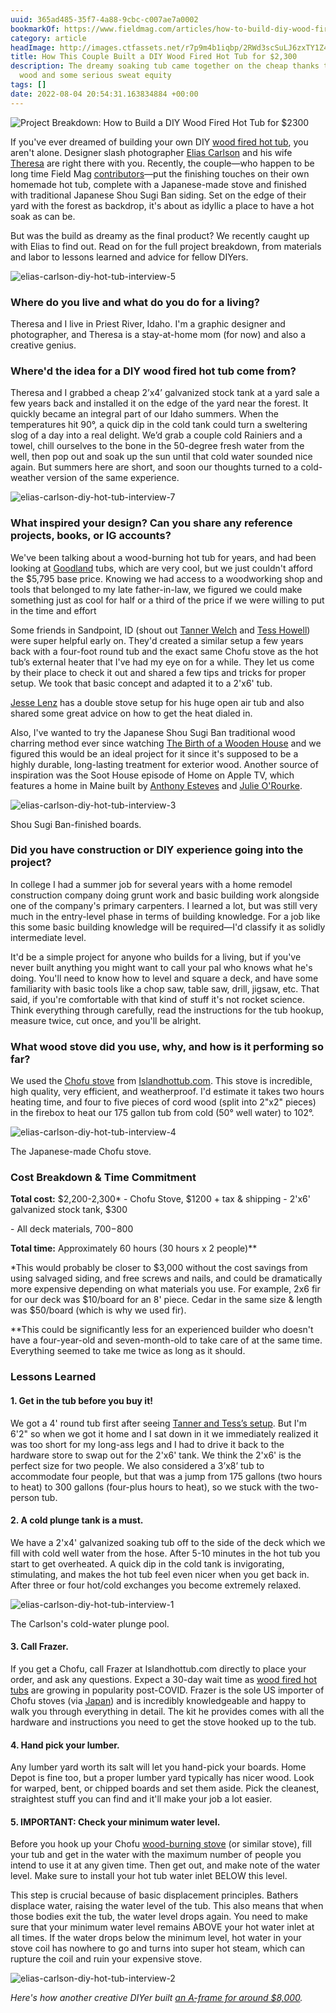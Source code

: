 ```yaml
---
uuid: 365ad485-35f7-4a88-9cbc-c007ae7a0002
bookmarkOf: https://www.fieldmag.com/articles/how-to-build-diy-wood-fired-hot-tub
category: article
headImage: http://images.ctfassets.net/r7p9m4b1iqbp/2RWd3scSuLJ6zxTY1Z4xyw/642d36a0c3f3afbdc24c239dd05def30/elias-carlson-diy-hot-tub-interview-5.jpg?w=1000
title: How This Couple Built a DIY Wood Fired Hot Tub for $2,300
description: The dreamy soaking tub came together on the cheap thanks to reclaimed
  wood and some serious sweat equity
tags: []
date: 2022-08-04 20:54:31.163834884 +00:00
---
```


 ![Project Breakdown: How to Build a DIY Wood Fired Hot Tub for $2300](//images.ctfassets.net/r7p9m4b1iqbp/57q286UkyIMPDcIwNDmqH5/c9c4964a730dcca1daca56f0c99e36f8/elias-carlson-diy-hot-tub-interview-6.jpg?w=10&q=1&fm=jpg&fl=progressive) 

If you've ever dreamed of building your own DIY [wood fired hot tub](https://www.fieldmag.com/articles/wood-fired-hot-tub-guide), you aren't alone. Designer slash photographer [Elias Carlson](https://www.instagram.com/eliascarlson/) and his wife [Theresa](https://www.instagram.com/theresacarlson/) are right there with you. Recently, the couple—who happen to be long time Field Mag [contributors](https://www.fieldmag.com/authors/elias-carlson)—put the finishing touches on their own homemade hot tub, complete with a Japanese-made stove and finished with traditional Japanese Shou Sugi Ban siding. Set on the edge of their yard with the forest as backdrop, it's about as idyllic a place to have a hot soak as can be.

But was the build as dreamy as the final product? We recently caught up with Elias to find out. Read on for the full project breakdown, from materials and labor to lessons learned and advice for fellow DIYers.

 ![elias-carlson-diy-hot-tub-interview-5](//images.ctfassets.net/r7p9m4b1iqbp/2RWd3scSuLJ6zxTY1Z4xyw/642d36a0c3f3afbdc24c239dd05def30/elias-carlson-diy-hot-tub-interview-5.jpg?w=10&q=1&fm=jpg&fl=progressive) 

### Where do you live and what do you do for a living?

Theresa and I live in Priest River, Idaho. I'm a graphic designer and photographer, and Theresa is a stay-at-home mom (for now) and also a creative genius.

### Where'd the idea for a DIY wood fired hot tub come from?

Theresa and I grabbed a cheap 2’x4’ galvanized stock tank at a yard sale a few years back and installed it on the edge of the yard near the forest. It quickly became an integral part of our Idaho summers. When the temperatures hit 90°, a quick dip in the cold tank could turn a sweltering slog of a day into a real delight. We’d grab a couple cold Rainiers and a towel, chill ourselves to the bone in the 50-degree fresh water from the well, then pop out and soak up the sun until that cold water sounded nice again. But summers here are short, and soon our thoughts turned to a cold-weather version of the same experience.

 ![elias-carlson-diy-hot-tub-interview-7](//images.ctfassets.net/r7p9m4b1iqbp/32hoNq7Cs9HeUTNd6v0uH4/8e5fff827d9a39eb5b3d2eb56eebba95/elias-carlson-diy-hot-tub-interview-7.jpg?w=10&q=1&fm=jpg&fl=progressive) 

### What inspired your design? Can you share any reference projects, books, or IG accounts?

We've been talking about a wood-burning hot tub for years, and had been looking at [Goodland](https://hellogoodland.com/?rfsn=6752751.5d679e9) tubs, which are very cool, but we just couldn't afford the $5,795 base price. Knowing we had access to a woodworking shop and tools that belonged to my late father-in-law, we figured we could make something just as cool for half or a third of the price if we were willing to put in the time and effort

Some friends in Sandpoint, ID (shout out [Tanner Welch](https://www.instagram.com/tanner.welch/) and [Tess Howell](https://www.instagram.com/tessalene/)) were super helpful early on. They'd created a similar setup a few years back with a four-foot round tub and the exact same Chofu stove as the hot tub’s external heater that I've had my eye on for a while. They let us come by their place to check it out and shared a few tips and tricks for proper setup. We took that basic concept and adapted it to a 2'x6' tub.

[Jesse Lenz](https://www.instagram.com/jesselenz/) has a double stove setup for his huge open air tub and also shared some great advice on how to get the heat dialed in.

Also, I've wanted to try the Japanese Shou Sugi Ban traditional wood charring method ever since watching [The Birth of a Wooden House](https://www.youtube.com/watch?v=RV7pmE4MC-I) and we figured this would be an ideal project for it since it's supposed to be a highly durable, long-lasting treatment for exterior wood. Another source of inspiration was the Soot House episode of Home on Apple TV, which features a home in Maine built by [Anthony Esteves](https://www.instagram.com/anthonyeesteves/) and [Julie O'Rourke](https://www.instagram.com/rudyjude/).

 ![elias-carlson-diy-hot-tub-interview-3](//images.ctfassets.net/r7p9m4b1iqbp/14sDbtB3rqPlFw9XFoRGZn/3e046462966fc2de8db591c4cfb93abc/elias-carlson-diy-hot-tub-interview-3.jpg?w=10&q=1&fm=jpg&fl=progressive) 

Shou Sugi Ban-finished boards.

### Did you have construction or DIY experience going into the project?

In college I had a summer job for several years with a home remodel construction company doing grunt work and basic building work alongside one of the company's primary carpenters. I learned a lot, but was still very much in the entry-level phase in terms of building knowledge. For a job like this some basic building knowledge will be required—I'd classify it as solidly intermediate level.

It'd be a simple project for anyone who builds for a living, but if you've never built anything you might want to call your pal who knows what he's doing. You'll need to know how to level and square a deck, and have some familiarity with basic tools like a chop saw, table saw, drill, jigsaw, etc. That said, if you're comfortable with that kind of stuff it's not rocket science. Think everything through carefully, read the instructions for the tub hookup, measure twice, cut once, and you'll be alright.

### What wood stove did you use, why, and how is it performing so far?

We used the [Chofu stove](https://islandhottub.com/wood-fired-heater/) from [Islandhottub.com](https://islandhottub.com/). This stove is incredible, high quality, very efficient, and weatherproof. I'd estimate it takes two hours heating time, and four to five pieces of cord wood (split into 2"x2" pieces) in the firebox to heat our 175 gallon tub from cold (50° well water) to 102°.

 ![elias-carlson-diy-hot-tub-interview-4](//images.ctfassets.net/r7p9m4b1iqbp/YHRc1WAX0EvyDQtJd5HW2/3fa040ec785da910b26fe27babe747ec/elias-carlson-diy-hot-tub-interview-4.jpg?w=10&q=1&fm=jpg&fl=progressive) 

The Japanese-made Chofu stove.

### Cost Breakdown & Time Commitment

**Total cost:** $2,200-2,300\* - Chofu Stove, $1200 + tax & shipping - 2'x6' galvanized stock tank, $300

\- All deck materials, $700-$800

**Total time:** Approximately 60 hours (30 hours x 2 people)\*\*

\*This would probably be closer to $3,000 without the cost savings from using salvaged siding, and free screws and nails, and could be dramatically more expensive depending on what materials you use. For example, 2x6 fir for our deck was $10/board for an 8' piece. Cedar in the same size & length was $50/board (which is why we used fir).

\*\*This could be significantly less for an experienced builder who doesn't have a four-year-old and seven-month-old to take care of at the same time. Everything seemed to take me twice as long as it should.

### Lessons Learned

#### 1\. Get in the tub before you buy it!

We got a 4' round tub first after seeing [Tanner and Tess’s setup](https://www.instagram.com/p/CLxCs1eJVBM/). But I'm 6'2" so when we got it home and I sat down in it we immediately realized it was too short for my long-ass legs and I had to drive it back to the hardware store to swap out for the 2'x6' tank. We think the 2'x6' is the perfect size for two people. We also considered a 3’x8’ tub to accommodate four people, but that was a jump from 175 gallons (two hours to heat) to 300 gallons (four-plus hours to heat), so we stuck with the two-person tub.

#### 2\. A cold plunge tank is a must.

We have a 2'x4' galvanized soaking tub off to the side of the deck which we fill with cold well water from the hose. After 5-10 minutes in the hot tub you start to get overheated. A quick dip in the cold tank is invigorating, stimulating, and makes the hot tub feel even nicer when you get back in. After three or four hot/cold exchanges you become extremely relaxed.

 ![elias-carlson-diy-hot-tub-interview-1](//images.ctfassets.net/r7p9m4b1iqbp/2K1E4yWqgyyfwfd1XfaHK1/4082f156daa1c32512101861cb9b7856/elias-carlson-diy-hot-tub-interview-1.jpg?w=10&q=1&fm=jpg&fl=progressive) 

The Carlson's cold-water plunge pool.

#### 3\. Call Frazer.

If you get a Chofu, call Frazer at Islandhottub.com directly to place your order, and ask any questions. Expect a 30-day wait time as [wood fired hot tubs](https://www.fieldmag.com/articles/wood-fired-hot-tub-guide) are growing in popularity post-COVID. Frazer is the sole US importer of Chofu stoves (via [Japan](https://www.fieldmag.com/articles/how-to-japanuary-snowboard-ski-japan)) and is incredibly knowledgeable and happy to walk you through everything in detail. The kit he provides comes with all the hardware and instructions you need to get the stove hooked up to the tub.

#### 4\. Hand pick your lumber.

Any lumber yard worth its salt will let you hand-pick your boards. Home Depot is fine too, but a proper lumber yard typically has nicer wood. Look for warped, bent, or chipped boards and set them aside. Pick the cleanest, straightest stuff you can find and it'll make your job a lot easier.

#### 5\. IMPORTANT: Check your minimum water level.

Before you hook up your Chofu [wood-burning stove](https://www.fieldmag.com/articles/modern-wood-stove-guide) (or similar stove), fill your tub and get in the water with the maximum number of people you intend to use it at any given time. Then get out, and make note of the water level. Make sure to install your hot tub water inlet BELOW this level.

This step is crucial because of basic displacement principles. Bathers displace water, raising the water level of the tub. This also means that when those bodies exit the tub, the water level drops again. You need to make sure that your minimum water level remains ABOVE your hot water inlet at all times. If the water drops below the minimum level, hot water in your stove coil has nowhere to go and turns into super hot steam, which can rupture the coil and ruin your expensive stove.

 ![elias-carlson-diy-hot-tub-interview-2](//images.ctfassets.net/r7p9m4b1iqbp/6tX9pFSnmkc6XoGoh9LnTp/3b38568d72aeda5401e598bdea9b0625/elias-carlson-diy-hot-tub-interview-2.jpg?w=10&q=1&fm=jpg&fl=progressive) 

_Here's how another creative DIYer built [an A-frame for around $8,000](https://www.fieldmag.com/articles/how-to-build-diy-aframe-cabin-video)._
